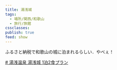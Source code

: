 ```yaml
---
title: 湯浅城
tags:
  - 場所/関西/和歌山
  - 旅行/旅館
cssclasses: 
publish: true
feed: show
---
```


ふるさと納税で和歌山の城に泊まれるらしい．やべぇ！

[# 湯浅温泉 湯浅城 1泊2食プラン](https://www.g-call.com/furusato/sp/goods/?ygo_no=26878&gdp_no=34311)

